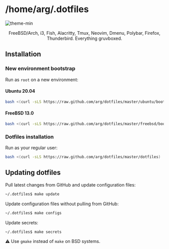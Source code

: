 # /home/arg/.dotfiles

![theme-min](https://user-images.githubusercontent.com/1044277/162889532-264523d3-289c-445d-9bca-186cf08b4fcd.png)

<p align="center">
FreeBSD/Arch, i3, Fish, Alacritty, Tmux, Neovim, Dmenu, Polybar, Firefox, Thunderbird. Everything gruvboxed.
</p>

## Installation

### New environment bootstrap

Run as `root` on a new environment:

#### Ubuntu 20.04

```bash
bash <(curl -sLS https://raw.github.com/arg/dotfiles/master/ubuntu/bootstrap)
```

#### FreeBSD 13.0

```bash
bash <(curl -sLS https://raw.github.com/arg/dotfiles/master/freebsd/bootstrap)
```

### Dotfiles installation

Run as your regular user:

```bash
bash <(curl -sLS https://raw.github.com/arg/dotfiles/master/dotfiles)
```

## Updating dotfiles

Pull latest changes from GitHub and update configuration files:

```bash
~/.dotfiles$ make update
```

Update configuration files without pulling from GitHub:

```bash
~/.dotfiles$ make configs
```

Update secrets:

```bash
~/.dotfiles$ make secrets
```

:warning: Use `gmake` instead of `make` on BSD systems.
